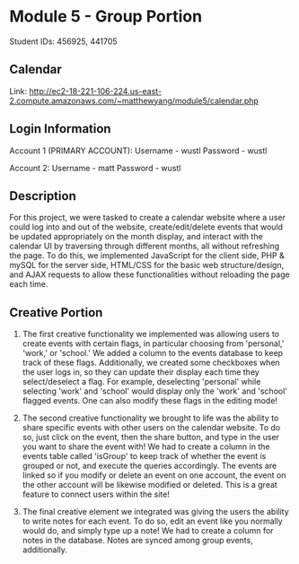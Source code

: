 # Module 5 - Group Portion
Student IDs: 456925, 441705

## Calendar
Link: http://ec2-18-221-106-224.us-east-2.compute.amazonaws.com/~matthewyang/module5/calendar.php

## Login Information
Account 1 (PRIMARY ACCOUNT):
    Username - wustl
    Password - wustl

Account 2:
    Username - matt
    Password - wustl

## Description
For this project, we were tasked to create a calendar website where a user could log into and out of the website, create/edit/delete events that would be updated appropriately on the month display, and interact with the calendar UI by traversing through different months, all without refreshing the page. To do this, we implemented JavaScript for the client side, PHP & mySQL for the server side, HTML/CSS for the basic web structure/design, and AJAX requests to allow these functionalities without reloading the page each time.

## Creative Portion
1. The first creative functionality we implemented was allowing users to create events with certain flags, in particular choosing from 'personal,' 'work,' or 'school.' We added a column to the events database to keep track of these flags. Additionally, we created some checkboxes when the user logs in, so they can update their display each time they select/deselect a flag. For example, deselecting 'personal' while selecting 'work' and 'school' would display only the 'work' and 'school' flagged events. One can also modify these flags in the editing mode!

2. The second creative functionality we brought to life was the ability to share specific events with other users on the calendar website. To do so, just click on the event, then the share button, and type in the user you want to share the event with! We had to create a column in the events table called 'isGroup' to keep track of whether the event is grouped or not, and execute the queries accordingly. The events are linked so if you modify or delete an event on one account, the event on the other account will be likewise modified or deleted. This is a great feature to connect users within the site!

3. The final creative element we integrated was giving the users the ability to write notes for each event. To do so, edit an event like you normally would do, and simply type up a note! We had to create a column for notes in the database. Notes are synced among group events, additionally. 


    
